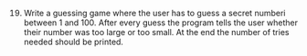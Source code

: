 19. Write a guessing game where the user has to guess a secret numberi between 1 and 100. 
After every guess the program tells the user whether their number was too large or too 
small. At the end the number of tries needed should be printed. 

